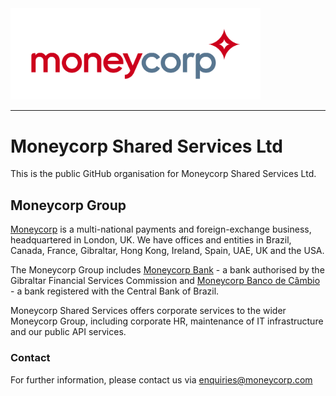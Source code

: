 <img src="../assets/moneycorp_logo.png" alt="Moneycorp logo" width="400">

---

# Moneycorp Shared Services Ltd

This is the public GitHub organisation for Moneycorp Shared Services Ltd.

## Moneycorp Group
[Moneycorp](https://www.moneycorp.com) is a multi-national payments and foreign-exchange business, headquartered in London, UK.  We have offices and entities in Brazil, Canada, France, Gibraltar, Hong Kong, Ireland, Spain, UAE, UK and the USA.

The Moneycorp Group includes [Moneycorp Bank](https://www.moneycorpbank.com/) - a bank authorised by the Gibraltar Financial Services Commission and [Moneycorp Banco de Câmbio](https://www.bancomoneycorp.com.br) - a bank registered with the Central Bank of Brazil.

Moneycorp Shared Services offers corporate services to the wider Moneycorp Group, including corporate HR, maintenance of IT infrastructure and our public API services.

### Contact
For further information, please contact us via enquiries@moneycorp.com